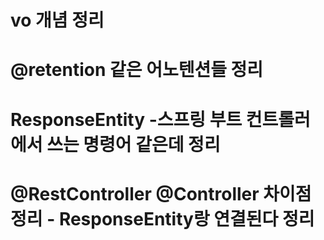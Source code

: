 # vo 개념 정리
# @retention 같은 어노텐션들 정리
# ResponseEntity -스프링 부트 컨트롤러에서 쓰는 명령어 같은데 정리
# @RestController @Controller 차이점 정리 - ResponseEntity랑 연결된다 정리